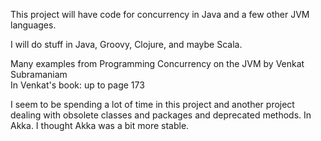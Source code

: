 This project will have code for concurrency in Java and a few other JVM languages.   

I will do stuff in Java, Groovy, Clojure, and maybe Scala.   

Many examples from  Programming Concurrency on the JVM by Venkat Subramaniam    
In Venkat's book: up to page 173   

I seem to be spending a lot of time in this project and another project dealing with obsolete classes and packages and deprecated methods. In Akka. I thought Akka was a bit more stable.    



